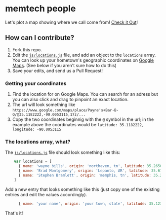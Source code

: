 # memtech people

Let's plot a map showing where we call come from! [Check it Out](https://memtech.github.io/people/)!

## How can I contribute?

1. Fork this repo.
2. Edit the [`js/locations.js`](js/locations.js) file, and add an object to the `locations` array.
   You can look up your hometown's geographic coordinates on [Google Maps](https://www.google.com/maps/). (See below if you aren't sure how to do this)
3. Save your edits, and send us a Pull Request!

### Getting your coordinates

1. Find the location for on Google Maps. You can search for an adress but you can also click and drag to pinpoint an exact location.
2. The url will look something like `https://www.google.com/maps/place/Payne's+Bar-B-Q/@35.1182222,-90.0053115,17z/...`
3. Copy the two coordinates beginnig with the `@` symbol in the url; in the example above the coordinates would be `latitude: 35.1182222, longitude: -90.0053115`

### The locations array, what?

The [`js/locations.js`](js/locations.js) file should look something like this:

```js
    var locations = [
      { name: 'wayne bills', origin: 'northaven, tn', latitude: 35.26507, longitude: -90.04078, company: '', slack_handle: 'wbills' },
      { name: 'Brad Montgomery', origin: 'Lepanto, AR', latitude: 35.61046, longitude: -90.33114, company: "Tennessee Data Commons", slack_handle: "bkmontgomery" },
      { name: 'Stephen Bramlett', origin: 'memphis, tn', latitude: 35.2243923520236, longitude: -90.00089585781097, company: 'Semmes Murphey Clinic', slack_handle: "sbramlett" },
    ]
```

Add a new entry that looks something like this (just copy one of the existing
entries and edit the values accordingly).

```js
      { name: 'your name', origin: 'your town, state', latitude: 35.1234, longitude: -90.1234, company: 'your company', slack_handle: 'your slack handle' },
```

That's it!
